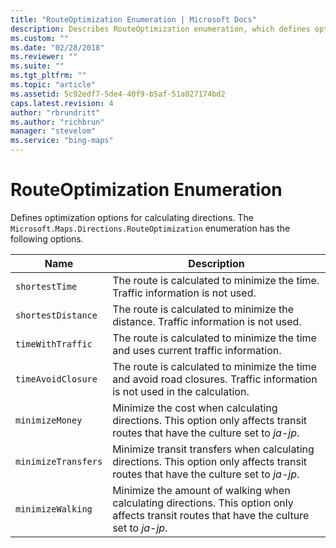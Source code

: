 ```yaml
---
title: "RouteOptimization Enumeration | Microsoft Docs"
description: Describes RouteOptimization enumeration, which defines optimization options for direction calculation, and provides a list of options.
ms.custom: ""
ms.date: "02/28/2018"
ms.reviewer: ""
ms.suite: ""
ms.tgt_pltfrm: ""
ms.topic: "article"
ms.assetid: 5c92edf7-5de4-40f9-b5af-51a027174bd2
caps.latest.revision: 4
author: "rbrundritt"
ms.author: "richbrun"
manager: "stevelom"
ms.service: "bing-maps"
---
```


# RouteOptimization Enumeration

Defines optimization options for calculating directions. The `Microsoft.Maps.Directions.RouteOptimization` enumeration has the following options.

| Name             | Description                                                                                           |
|------------------|-------------------------------------------------------------------------------------------------------|
| `shortestTime`     | The route is calculated to minimize the time. Traffic information is not used.                      |
| `shortestDistance` | The route is calculated to minimize the distance. Traffic information is not used.                  |
| `timeWithTraffic`  | The route is calculated to minimize the time and uses current traffic information.                  |
| `timeAvoidClosure` | The route is calculated to minimize the time and avoid road closures. Traffic information is not used in the calculation. |
| `minimizeMoney` | Minimize the cost when calculating directions. This option only affects transit routes that have the culture set to *ja-jp*. |
| `minimizeTransfers` | Minimize transit transfers when calculating directions. This option only affects transit routes that have the culture set to *ja-jp*. |
| `minimizeWalking` | Minimize the amount of walking when calculating directions. This option only affects transit routes that have the culture set to *ja-jp*. |